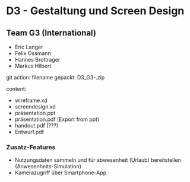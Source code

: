 # D3 - Gestaltung und Screen Design

## Team G3 (International)
- Eric Langer
- Felix Ossmann
- Hannes Brottrager
- Markus Hilbert

git action:
filename gepackt: D3_G3-<VornameNachname>.zip

content:
- wireframe.xd
- screendesign.xd
- präsentation.ppt
- präsentation.pdf (Export from ppt)
- handout.pdf (???)
- Entwurf.pdf

### Zusatz-Features
- Nutzungsdaten sammeln und für abwesenheit (Urlaub) bereitstellen (Anwesenheits-Simulation)
- Kamerazugriff über Smartphone-App
